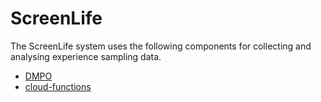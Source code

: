 # ScreenLife
The ScreenLife system uses the following components for collecting and analysing experience sampling data. 

- [DMPO](https://github.com/mediatization/ScreenLife/DMPO)
- [cloud-functions](https://github.com/mediatization/ScreenLife/cloud-functions)
